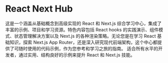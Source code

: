 # React Next Hub
这是一个涵盖从基础概念到高级实现的 React 和 Next.js 综合学习中心，集成了丰富的示例、项目和学习资源。特色内容包括 React hooks 的实践演示、组件模式、状态管理解决方案以及 Next.js 的各种渲染策略。无论您是在学习 React 基础知识，探索 Next.js App Router，还是深入研究现代前端架构，这个中心都提供了可随时使用的代码示例，作为您参考和学习之旅的指南。
适合所有水平的开发者，通过实用、结构良好的示例来提升 React 和 Next.js 技能。
